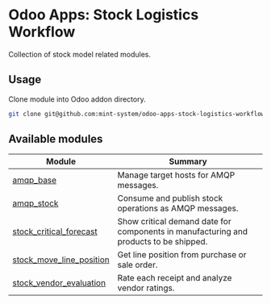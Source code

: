 # Odoo Apps: Stock Logistics Workflow

Collection of stock model related modules.

## Usage

Clone module into Odoo addon directory.

```bash
git clone git@github.com:mint-system/odoo-apps-stock-logistics-workflow.git ./addons/stock_logistics_workflow
```

## Available modules

| Module | Summary |
| --- | --- |
| [amqp_base](amqp_base) |         Manage target hosts for AMQP messages. |
| [amqp_stock](amqp_stock) |         Consume and publish stock operations as AMQP messages. |
| [stock_critical_forecast](stock_critical_forecast) |         Show critical demand date for components in manufacturing and products to be shipped. |
| [stock_move_line_position](stock_move_line_position) |         Get line position from purchase or sale order. |
| [stock_vendor_evaluation](stock_vendor_evaluation) |         Rate each receipt and analyze vendor ratings. |
